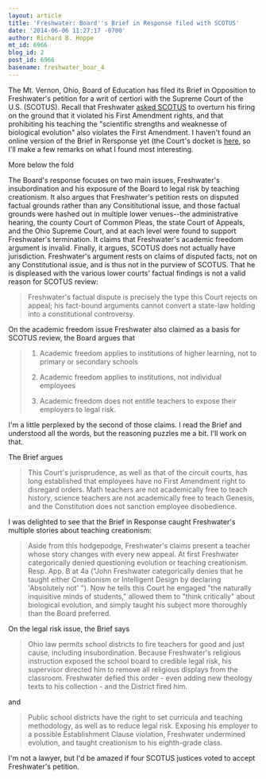 ```yaml
---
layout: article
title: 'Freshwater: Board''s Brief in Response filed with SCOTUS'
date: '2014-06-06 11:27:17 -0700'
author: Richard B. Hoppe
mt_id: 6966
blog_id: 2
post_id: 6966
basename: freshwater_boar_4
---
```

The Mt. Vernon, Ohio, Board of Education has filed its Brief in Opposition to Freshwater's petition for a writ of certiori with the Supreme Court of the U.S. (SCOTUS). Recall that Freshwater [ asked SCOTUS](http://pandasthumb.org/archives/2014/05/no-comment-prev.html) to overturn his firing on the ground that it violated his First Amendment rights, and that prohibiting his teaching the "scientific strengths and weaknesse of biological evolution" also violates the First Amendment. I haven't found an online version of the Brief in Rersponse yet (the Court's docket is [here](http://www.supremecourt.gov/Search.aspx?FileName=/docketfiles/13-1311.htm), so I'll make a few remarks on what I found most interesting.

More below the fold

The Board's response focuses on two main issues, Freshwater's insubordination and his exposure of the Board to legal risk by teaching creationism. It also argues that Freshwater's petition rests on disputed factual grounds rather than any Consititutional issue, and those factual grounds were hashed out in multiple lower venues--the administrative hearing, the county Court of Common Pleas, the state Court of Appeals, and the Ohio Supreme Court, and at each level were found to support Freshwater's termination. It claims that Freshwater's academic freedom argument is invalid. Finally, it argues, SCOTUS does not actually have jurisdiction. Freshwater's argument rests on claims of disputed facts, not on any Constitutional issue, and is thus not in the purview of SCOTUS. That he is displeased with the various lower courts' factual findings is not a valid reason for SCOTUS review:

> Freshwater's factual dispute is precisely the type this Court rejects on appeal; his fact-bound arguments cannot convert a state-law holding into a constitutional controversy.

On the academic freedom issue Freshwater also claimed as a basis for SCOTUS review, the Board argues that 

> 1. Academic freedom applies to institutions of higher learning, not to primary or secondary schools
> 
> 2. Academic freedom applies to institutions, not individual employees
> 
> 3. Academic freedom does not entitle teachers to expose their employers to legal risk.

I'm a little perplexed by the second of those claims. I read the Brief and understood all the words, but the reasoning puzzles me a bit. I'll work on that.

The Brief argues

> This Court's jurisprudence, as well as that of the circuit courts, has long established that employees have no First Amendment right to disregard orders. Math teachers are not academically free to teach history, science teachers are not academically free to teach Genesis, and the Constitution does not sanction employee disobedience.

I was delighted to see that the Brief in Response caught Freshwater's multiple stories about teaching creationism:

> Aside from this hodgepodge, Freshwater's claims present a teacher whose story changes with every new appeal. At first Freshwater categorically denied questioning evolution or teaching creationism. Resp. App. B at 4a ("John Freshwater categorically denies that he taught either Creationism or Intelligent Design by declaring 'Absolutely not' "). Now he tells this Court he engaged "the naturally inquisitive minds of students," allowed them to "think critically" about biological evolution, and simply taught his subject more thoroughly than the Board preferred.

On the legal risk issue, the Brief says

> Ohio law permits school districts to fire teachers for good and just cause, including insubordination. Because Freshwater's religious instruction exposed the school board to credible legal risk, his supervisor directed him to remove all religious displays from the classroom. Freshwater defied this order - even adding new theology texts to his collection - and the District fired him.

and

> Public school districts have the right to set curricula and teaching methodology, as well as to reduce legal risk. Exposing his employer to a possible Establishment Clause violation, Freshwater undermined evolution, and taught creationism to his eighth-grade class.

I'm not a lawyer, but I'd be amazed if four SCOTUS justices voted to accept Freshwater's petition.
